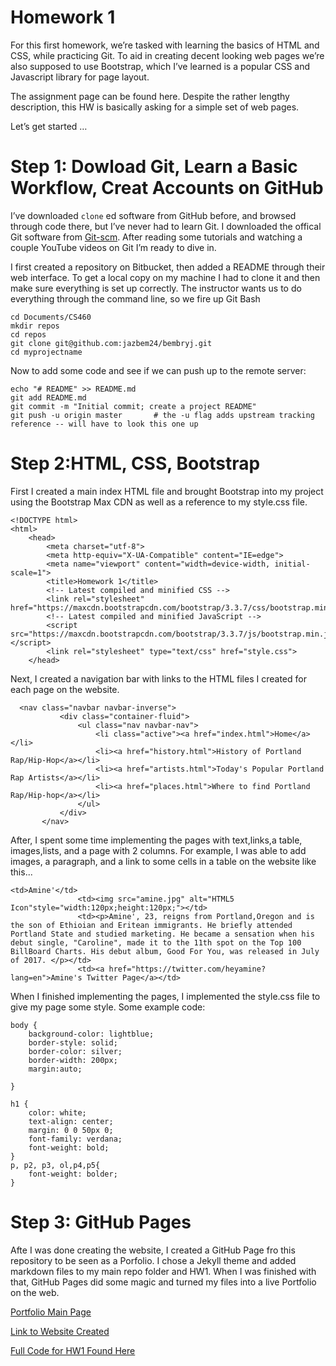 # Homework 1 

For this first homework, we’re tasked with learning the basics of HTML and CSS, while practicing Git. To aid in creating decent looking web pages we’re also supposed to use Bootstrap, which I’ve learned is a popular CSS and Javascript library for page layout.

The assignment page can be found here. Despite the rather lengthy description, this HW is basically asking for a simple set of web pages.

Let’s get started …

# Step 1: Dowload Git, Learn a Basic Workflow, Creat Accounts on GitHub

I’ve downloaded `clone` ed software from GitHub before, and browsed through code there, but I’ve never had to learn Git. I downloaded the offical Git software from [Git-scm](https://git-scm.com/). After reading some tutorials and watching a couple YouTube videos on Git I’m ready to dive in.

I first created a repository on Bitbucket, then added a README through their web interface. To get a local copy on my machine I had to clone it and then make sure everything is set up correctly. The instructor wants us to do everything through the command line, so we fire up Git Bash 

```
cd Documents/CS460
mkdir repos
cd repos
git clone git@github.com:jazbem24/bembryj.git
cd myprojectname

```

Now to add some code and see if we can push up to the remote server:

```
echo "# README" >> README.md
git add README.md
git commit -m "Initial commit; create a project README"
git push -u origin master       # the -u flag adds upstream tracking reference -- will have to look this one up
```

# Step 2:HTML, CSS, Bootstrap

First I created a main index HTML file and brought Bootstrap into my project using the Bootstrap Max CDN as well as a reference to my style.css file. 

```
<!DOCTYPE html>
<html>
    <head>
        <meta charset="utf-8">
        <meta http-equiv="X-UA-Compatible" content="IE=edge">
        <meta name="viewport" content="width=device-width, initial-scale=1">
        <title>Homework 1</title>
        <!-- Latest compiled and minified CSS -->
        <link rel="stylesheet" href="https://maxcdn.bootstrapcdn.com/bootstrap/3.3.7/css/bootstrap.min.css">
        <!-- Latest compiled and minified JavaScript -->
        <script src="https://maxcdn.bootstrapcdn.com/bootstrap/3.3.7/js/bootstrap.min.js"></script>
        <link rel="stylesheet" type="text/css" href="style.css">
    </head>
```
 
 Next, I created a navigation bar with links to the HTML files I created for each page on the website.
 
 ```
   <nav class="navbar navbar-inverse">
            <div class="container-fluid">
                <ul class="nav navbar-nav">
                    <li class="active"><a href="index.html">Home</a></li>
                    <li><a href="history.html">History of Portland Rap/Hip-Hop</a></li>
                    <li><a href="artists.html">Today's Popular Portland Rap Artists</a></li>
                    <li><a href="places.html">Where to find Portland Rap/Hip-hop</a></li>      
                </ul>
            </div>
        </nav>
 ```
 
 After, I spent some time implementing the pages with text,links,a table, images,lists, and a page with 2 columns. For example, I was able to add images, a paragraph, and a link to some cells in a table on the website like this...
 
 ```
 <td>Amine'</td>
                <td><img src="amine.jpg" alt="HTML5 Icon"style="width:120px;height:120px;"></td> 
                <td><p>Amine', 23, reigns from Portland,Oregon and is the son of Ethioian and Eritean immigrants. He briefly attended Portland State and studied marketing. He became a sensation when his debut single, "Caroline", made it to the 11th spot on the Top 100 BillBoard Charts. His debut album, Good For You, was released in July of 2017. </p></td>
                <td><a href="https://twitter.com/heyamine?lang=en">Amine's Twitter Page</a></td>  
 ```

When I finished implementing the pages, I implemented the style.css file to give my page some style.
Some example code: 

```
body {
    background-color: lightblue;
    border-style: solid;
    border-color: silver;
    border-width: 200px;
    margin:auto;

}

h1 {
    color: white;
    text-align: center;
    margin: 0 0 50px 0;
    font-family: verdana;
    font-weight: bold;
}
p, p2, p3, ol,p4,p5{
    font-weight: bolder;
}
```

# Step 3: GitHub Pages 

Afte I was done creating the website, I created a GitHub Page fro this repository to be seen as a Porfolio. I chose a Jekyll theme and added markdown files to my main repo folder and HW1. When I was finished with that, GitHub Pages did some magic and turned my files into a live Portfolio on the web. 


[Portfolio Main Page](https://jazbem24.github.io/SeniorProject/)

[Link to Website Created](https://github.com/jazbem24/SeniorProject/cs460/HW1/HW1.html)
 
[Full Code for HW1 Found Here](https://github.com/jazbem24/SeniorProject/tree/master/cs460/HW1)